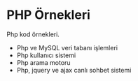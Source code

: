 # PHP Örnekleri
Php kod örnekleri.
<ul>
  <li>Php ve MySQL veri tabanı işlemleri</li>
  <li>Php kullanıcı sistemi</li>
  <li>Php arama motoru</li>
  <li>Php, jquery ve ajax canlı sohbet sistemi</li>
</ul>

